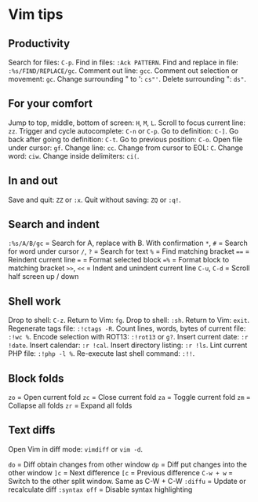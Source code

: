# Vim tips

## Productivity

Search for files: `C-p`.
Find in files: `:Ack PATTERN`.
Find and replace in file: `:%s/FIND/REPLACE/gc`.
Comment out line: `gcc`.
Comment out selection or movement: `gc`.
Change surrounding " to ': `cs"'`.
Delete surrounding ": `ds"`.

## For your comfort

Jump to top, middle, bottom of screen: `H`, `M`, `L`.
Scroll to focus current line: `zz`.
Trigger and cycle autocomplete: `C-n` or `C-p`.
Go to definition: `C-]`.
Go back after going to definition: `C-t`.
Go to previous position: `C-o`.
Open file under cursor: `gf`.
Change line: `cc`.
Change from cursor to EOL: `C`.
Change word: `ciw`.
Change inside delimiters: `ci(`.

## In and out

Save and quit: `ZZ` or `:x`.
Quit without saving: `ZQ` or `:q!`.

## Search and indent

`:%s/A/B/gc` = Search for A, replace with B. With confirmation
`*`, `#` = Search for word under cursor
`/`, `?` = Search for text
`%` = Find matching bracket
`==` = Reindent current line
`=` = Format selected block
`=%` = Format block to matching bracket
`>>`, `<<` = Indent and unindent current line
`C-u`, `C-d` = Scroll half screen up / down

## Shell work

Drop to shell: `C-z`. Return to Vim: `fg`.
Drop to shell: `:sh`. Return to Vim: `exit`.
Regenerate tags file: `:!ctags -R`.
Count lines, words, bytes of current file: `:!wc %`.
Encode selection with ROT13: `:!rot13` or `g?`.
Insert current date: `:r !date`.
Insert calendar: `:r !cal`.
Insert directory listing: `:r !ls`.
Lint current PHP file: `:!php -l %`.
Re-execute last shell command: `:!!`.

## Block folds

`zo` = Open current fold
`zc` = Close current fold
`za` = Toggle current fold
`zm` = Collapse all folds
`zr` = Expand all folds

## Text diffs

Open Vim in diff mode: `vimdiff` or `vim -d`.

`do` = Diff obtain changes from other window
`dp` = Diff put changes into the other window
`]c` = Next difference
`[c` = Previous difference
`C-w + w` = Switch to the other split window. Same as C-W + C-W
`:diffu` = Update or recalculate diff
`:syntax off` = Disable syntax highlighting
